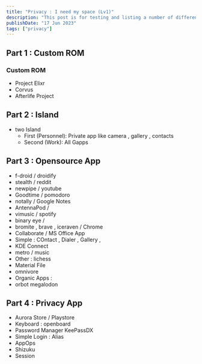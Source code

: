 ```yaml
---
title: "Privacy : I need my space (Lv1)"
description: "This post is for testing and listing a number of different markdown elements"
publishDate: "17 Jun 2023"
tags: ["privacy"]
---
```



## Part 1 : Custom ROM

### Custom ROM
- Project Elixr
- Corvus
- Afterlife Project



## Part 2 : Island
- two Island
	- First (Personnel): Private app like camera , gallery , contacts 
	- Second (Work): All Gapps


## Part 3 : Opensource App
- f-droid / droidify
- stealth / reddit 
- newpipe / youtube
- Goodtime / pomodoro
- notally / Google Notes
- AntennaPod / 
-  vimusic / spotify
- binary eye / 
- bromite , brave , iceraven / Chrome
- Collaborate / MS Office App
- Simple : COntact , Dialer , Gallery , 
- KDE Connect
- metro / music
- Other : lichess
- Material File
- omnivore
- Organic Apps : 
- orbot
megalodon



## Part 4 : Privacy App
- Aurora Store / Playstore
- Keyboard : openboard
- Password Manager KeePassDX
- Simple Login : Alias 
- AppOps
- Shizuku
- Session



